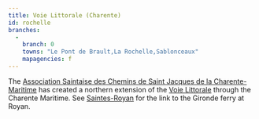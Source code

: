 ```yaml
---
title: Voie Littorale (Charente)
id: rochelle
branches:
  -
    branch: 0
    towns: "Le Pont de Brault,La Rochelle,Sablonceaux"
    mapagencies: f
---
```


The [Association Saintaise des Chemins de Saint Jacques de la Charente-Maritime][0] has created a northern extension of the [Voie Littorale][1] through the Charente Maritime. See [Saintes-Royan][2] for the link to the Gironde ferry at Royan.

[0]: http://www.compostelle17.fr/-Chemins-en-Charente-Maritime-.html
[1]: littorale.html
[2]: royan.html